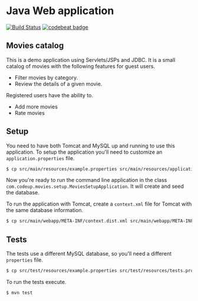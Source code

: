 # Java Web application

[![Build Status](https://travis-ci.org/MontealegreLuis/movies.svg?branch=master)](https://travis-ci.org/MontealegreLuis/movies)
[![codebeat badge](https://codebeat.co/badges/9a9920f0-dbf3-4424-a5dc-e7d429870bdc)](https://codebeat.co/projects/github-com-montealegreluis-movies)

## Movies catalog

This is a demo application using Servlets/JSPs and JDBC. It is a small 
catalog of movies with the following features for guest users.

* Filter movies by category.
* Review the details of a given movie.

Registered users have the ability to.

* Add more movies
* Rate movies

## Setup

You need to have both Tomcat and MySQL up and running to use this 
application. To setup the application you'll need to customize an 
`application.properties` file.

```bash
$ cp src/main/resources/example.properties src/main/resources/application.properties
```

Now you're ready to run the command line application in the class 
`com.codeup.movies.setup.MoviesSetupApplication`. It will
create and seed the database.

To run the application with Tomcat, create a `context.xml` file for Tomcat
with the same database information.

```bash
$ cp src/main/webapp/META-INF/context.dist.xml src/main/webapp/META-INF/context.xml
```

## Tests

The tests use a different MySQL database, so you'll need a different `properties`
file.

```bash
$ cp src/test/resources/example.properties src/test/resources/tests.properties
```

To run the tests execute.

```bash
$ mvn test
```
